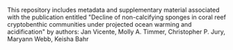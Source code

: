 This repository includes metadata and supplementary material associated with the publication entitled "Decline of non-calcifying sponges in coral reef cryptobenthic communities under projected ocean warming and acidification"
by authors: Jan Vicente, Molly A. Timmer, Christopher P. Jury, Maryann Webb, Keisha Bahr


